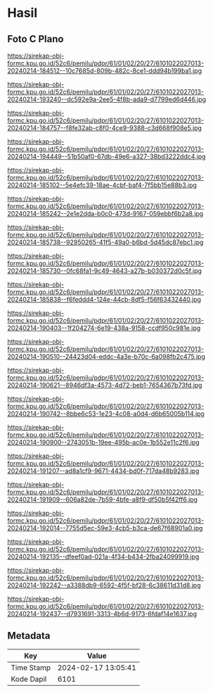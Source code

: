 # Hasil

## Foto C Plano

https://sirekap-obj-formc.kpu.go.id/52c6/pemilu/pdpr/61/01/02/20/27/6101022027013-20240214-184512--10c7685d-809b-482c-8ce1-ddd94b199ba1.jpg

https://sirekap-obj-formc.kpu.go.id/52c6/pemilu/pdpr/61/01/02/20/27/6101022027013-20240214-193240--dc592e9a-2ee5-4f8b-ada9-d7799ed6d446.jpg

https://sirekap-obj-formc.kpu.go.id/52c6/pemilu/pdpr/61/01/02/20/27/6101022027013-20240214-184757--f8fe32ab-c8f0-4ce9-9388-c3d668f908e5.jpg

https://sirekap-obj-formc.kpu.go.id/52c6/pemilu/pdpr/61/01/02/20/27/6101022027013-20240214-194449--51b50af0-67db-49e6-a327-38bd3222ddc4.jpg

https://sirekap-obj-formc.kpu.go.id/52c6/pemilu/pdpr/61/01/02/20/27/6101022027013-20240214-185102--5e4efc39-18ae-4cbf-baf4-7f5bb15e88b3.jpg

https://sirekap-obj-formc.kpu.go.id/52c6/pemilu/pdpr/61/01/02/20/27/6101022027013-20240214-185242--2e1e2dda-b0c0-473d-9167-059ebbf6b2a8.jpg

https://sirekap-obj-formc.kpu.go.id/52c6/pemilu/pdpr/61/01/02/20/27/6101022027013-20240214-185738--92950265-41f5-49a0-b6bd-5d45dc87ebc1.jpg

https://sirekap-obj-formc.kpu.go.id/52c6/pemilu/pdpr/61/01/02/20/27/6101022027013-20240214-185730--0fc68fa1-9c49-4643-a27b-b030372d0c5f.jpg

https://sirekap-obj-formc.kpu.go.id/52c6/pemilu/pdpr/61/01/02/20/27/6101022027013-20240214-185838--f6feddd4-124e-44cb-8df5-f56f63432440.jpg

https://sirekap-obj-formc.kpu.go.id/52c6/pemilu/pdpr/61/01/02/20/27/6101022027013-20240214-190403--1f204274-6e19-438a-9158-ccdf950c981e.jpg

https://sirekap-obj-formc.kpu.go.id/52c6/pemilu/pdpr/61/01/02/20/27/6101022027013-20240214-190510--24423d04-eddc-4a3e-b70c-6a098fb2c475.jpg

https://sirekap-obj-formc.kpu.go.id/52c6/pemilu/pdpr/61/01/02/20/27/6101022027013-20240214-190621--8946df3a-4573-4d72-beb1-7654367b73fd.jpg

https://sirekap-obj-formc.kpu.go.id/52c6/pemilu/pdpr/61/01/02/20/27/6101022027013-20240214-190742--8bbe6c53-1e23-4c08-a0d4-d6b65005b114.jpg

https://sirekap-obj-formc.kpu.go.id/52c6/pemilu/pdpr/61/01/02/20/27/6101022027013-20240214-190900--2743051b-19ee-495b-ac0e-1b552e11c2f6.jpg

https://sirekap-obj-formc.kpu.go.id/52c6/pemilu/pdpr/61/01/02/20/27/6101022027013-20240214-191207--ad8a1cf9-9671-4434-bd0f-717da48b9283.jpg

https://sirekap-obj-formc.kpu.go.id/52c6/pemilu/pdpr/61/01/02/20/27/6101022027013-20240214-191909--606a82de-7b59-4bfe-a8f9-df50b5f42ff6.jpg

https://sirekap-obj-formc.kpu.go.id/52c6/pemilu/pdpr/61/01/02/20/27/6101022027013-20240214-192014--7755d5ec-59e3-4cb5-b3ca-de67f68901a0.jpg

https://sirekap-obj-formc.kpu.go.id/52c6/pemilu/pdpr/61/01/02/20/27/6101022027013-20240214-192135--dfeef0ad-021a-4f34-b434-2fba24099919.jpg

https://sirekap-obj-formc.kpu.go.id/52c6/pemilu/pdpr/61/01/02/20/27/6101022027013-20240214-192242--a3388db9-6592-4f5f-bf28-6c38611d31d8.jpg

https://sirekap-obj-formc.kpu.go.id/52c6/pemilu/pdpr/61/01/02/20/27/6101022027013-20240214-192437--d7931691-3313-4b6d-9173-6fdaf14e1637.jpg


## Metadata

| Key        | Value               |
| ---------- | ------------------- |
| Time Stamp | 2024-02-17 13:05:41 |
| Kode Dapil | 6101                |




